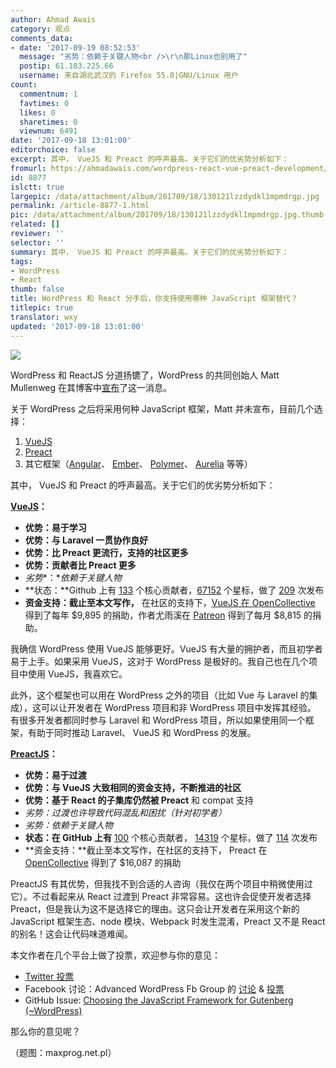 ```yaml
---
author: Ahmad Awais
category: 观点
comments_data:
- date: '2017-09-19 08:52:53'
  message: "劣势：依赖于关键人物<br />\r\n那Linux也别用了"
  postip: 61.183.225.66
  username: 来自湖北武汉的 Firefox 55.0|GNU/Linux 用户
count:
  commentnum: 1
  favtimes: 0
  likes: 0
  sharetimes: 0
  viewnum: 6491
date: '2017-09-18 13:01:00'
editorchoice: false
excerpt: 其中， VueJS 和 Preact 的呼声最高。关于它们的优劣势分析如下：
fromurl: https://ahmadawais.com/wordpress-react-vue-preact-development/
id: 8877
islctt: true
largepic: /data/attachment/album/201709/18/130121lzzdydkl1mpmdrgp.jpg
permalink: /article-8877-1.html
pic: /data/attachment/album/201709/18/130121lzzdydkl1mpmdrgp.jpg.thumb.jpg
related: []
reviewer: ''
selector: ''
summary: 其中， VueJS 和 Preact 的呼声最高。关于它们的优劣势分析如下：
tags:
- WordPress
- React
thumb: false
title: WordPress 和 React 分手后，你支持使用哪种 JavaScript 框架替代？
titlepic: true
translator: wxy
updated: '2017-09-18 13:01:00'
---
```


![](/data/attachment/album/201709/18/130121lzzdydkl1mpmdrgp.jpg)


WordPress 和 ReactJS 分道扬镳了，WordPress 的共同创始人 Matt Mullenweg 在其博客中[宣布](https://ma.tt/2017/09/on-react-and-wordpress/)了这一消息。


关于 WordPress 之后将采用何种 JavaScript 框架，Matt 并未宣布，目前几个选择：


1. [VueJS](https://vuejs.org/)
2. [Preact](https://preactjs.com/)
3. 其它框架（[Angular](https://angularjs.org/)、 [Ember](https://www.emberjs.com/)、 [Polymer](https://www.polymer-project.org/)、 [Aurelia](http://aurelia.io/) 等等）


其中， VueJS 和 Preact 的呼声最高。关于它们的优劣势分析如下：


**[VueJS](https://vuejs.org/)：**


* **优势：易于学习**
* **优势：与 Laravel 一贯协作良好**
* **优势：比 Preact 更流行，支持的社区更多**
* **优势：贡献者比 Preact 更多**
* *劣势**：**依赖于关键人物*
* **状态：**Github 上有 [133](https://github.com/vuejs/vue/graphs/contributors) 个核心贡献者，[67152](https://github.com/vuejs/vue/stargazers) 个星标，做了 [209](https://github.com/vuejs/vue/releases) 次发布
* **资金支持：截止至本文写作，** 在社区的支持下，[VueJS 在 OpenCollective](https://opencollective.com/vuejs) 得到了每年 $9,895 的捐助，作者尤雨溪在 [Patreon](https://www.patreon.com/evanyou) 得到了每月 $8,815 的捐助。


我确信 WordPress 使用 VueJS 能够更好。VueJS 有大量的拥护者，而且初学者易于上手。如果采用 VueJS，这对于 WordPress 是极好的。我自己也在几个项目中使用 VueJS，我喜欢它。


此外，这个框架也可以用在 WordPress 之外的项目（比如 Vue 与 Laravel 的集成），这可以让开发者在 WordPress 项目和非 WordPress 项目中发挥其经验。 有很多开发者都同时参与 Laravel 和 WordPress 项目，所以如果使用同一个框架，有助于同时推动 Laravel、 VueJS 和 WordPress 的发展。


**[PreactJS](https://preactjs.com/)：**


* **优势：易于过渡**
* **优势：与 VueJS 大致相同的资金支持，不断推进的社区**
* **优势：基于 React 的子集库仍然被 Preact** 和 compat 支持
* *劣势：过渡也许导致代码混乱和困扰（针对初学者）*
* *劣势：依赖于关键人物*
* **状态：在 GitHub 上有** [100](https://github.com/developit/preact/graphs/contributors) 个核心贡献者， [14319](https://github.com/developit/preact/stargazers) 个星标，做了 [114](https://github.com/developit/preact/releases) 次发布
* **资金支持：**截止至本文写作，在社区的支持下， Preact 在 [OpenCollective](https://opencollective.com/preact) 得到了 $16,087 的捐助


PreactJS 有其优势，但我找不到合适的人咨询（我仅在两个项目中稍微使用过它）。不过看起来从 React 过渡到 Preact 非常容易。这也许会促使开发者选择 Preact，但是我认为这不是选择它的理由。这只会让开发者在采用这个新的 JavaScript 框架生态、node 模块、Webpack 时发生混淆，Preact 又不是 React 的别名！这会让代码味道难闻。


本文作者在几个平台上做了投票，欢迎参与你的意见： 


* [Twitter 投票](https://twitter.com/MrAhmadAwais/status/908551927264305152)
* Facebook 讨论：Advanced WordPress Fb Group 的 [讨论](https://ahmda.ws/2h6skDa) & [投票](https://ahmda.ws/2h5ZPFD)
* GitHub Issue: [Choosing the JavaScript Framework for Gutenberg (~WordPress)](https://github.com/WordPress/gutenberg/issues/2733)


那么你的意见呢？


（题图：maxprog.net.pl）